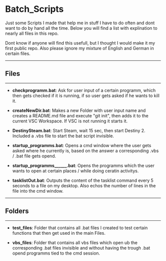 # **Batch_Scripts**

Just some Scripts I made that help me in stuff I have to do often and dont want to do by hand all the time.
Below you will find a list with explination to nearly all files in this repo.

Dont know if anyone will find this usefull, but I thought I would make it my first public repo.
Also please ignore my mixture of English and German in certain files.

---

## Files

---

- **checkprogramm.bat**: Ask for user input of a certain programm, which then gets checked if it is running, if so user gets asked if he wants to kill it.

- **createNewDir.bat**: Makes a new Folder with user input name and creates a README.md file and execute "git init", then adds it to the current VSC Workspace. If VSC is not running it starts it.

- **DestinySteam.bat**: Start Steam, wait 15 sec, then start Destiny 2. Included a .vbs file to start the bat script invisible.

- **startup_programms.bat**: Opens a cmd window where the user gets asked where he currently is, based on the answer a corresponding .vbs / .bat file gets opend.

- **startup_programms______.bat**: Opens the programms which the user wants to open at certain places / while doing ceratin activitys.

- **tasklistOut.bat**: Outputs the content of the tasklist command every 5 seconds to a file on my desktop. Also echos the number of lines in the file into the cmd window.

---

## Folders

---

- **test_files**: Folder that contains all .bat files I created to test certain functions that then get used in the main Files.

- **vbs_files**: Folder that contains all vbs files which open ub the corresponding .bat files invisible and without having the trough .bat opend programms tied to the cmd session.
